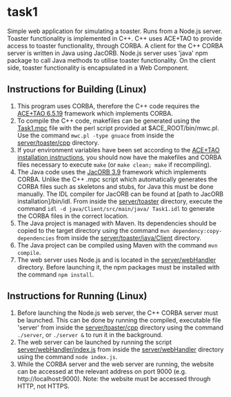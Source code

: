 # task1
Simple web application for simulating a toaster. Runs from a Node.js server. Toaster functionality is implemented in C++. C++ uses ACE+TAO to provide access to toaster functionality, through CORBA. A client for the C++ CORBA server is written in Java using JacORB. Node.js server uses 'java' npm package to call Java methods to utilise toaster functionality. On the client side, toaster functionality is encapsulated in a Web Component.

## Instructions for Building (Linux)
1. This program uses CORBA, therefore the C++ code requires the [ACE+TAO 6.5.19](https://www.dre.vanderbilt.edu/~schmidt/TAO-overview.html) framework which implements CORBA.
2. To compile the C++ code, makefiles can be generated using the [Task1.mpc](server/toaster/cpp/Task1.mpc) file with the perl script provided at $ACE_ROOT/bin/mwc.pl. Use the command `mwc.pl -type gnuace` from inside the [server/toaster/cpp](server/toaster/cpp) directory.
3. If your environment variables have been set according to the [ACE+TAO installation instructions](https://www.dre.vanderbilt.edu/~schmidt/DOC_ROOT/TAO/TAO-INSTALL.html), you should now have the makefiles and CORBA files necessary to execute `make` (or `make clean; make` if recompiling).
4. The Java code uses the [JacORB 3.9](https://www.jacorb.org/download.html) framework which implements CORBA. Unlike the C++ .mpc script which automatically generates the CORBA files such as skeletons and stubs, for Java this must be done manually. The IDL compiler for JacORB can be found at \[path to JacORB installation\]/bin/idl. From inside the [server/toaster](server/toaster) directory, execute the command `idl -d java/Client/src/main/java/ Task1.idl` to generate the CORBA files in the correct location.
5. The Java project is managed with Maven. Its dependencies should be copied to the target directory using the command `mvn dependency:copy-dependencies` from inside the [server/toaster/java/Client](server/toaster/java/Client) directory.
6. The Java project can be compiled using Maven with the command `mvn compile`.
7. The web server uses Node.js and is located in the [server/webHandler](server/webHandler) directory. Before launching it, the npm packages must be installed with the command `npm install`.

## Instructions for Running (Linux)
1. Before launching the Node.js web server, the C++ CORBA server must be launched. This can be done by running the compiled, executable file 'server' from inside the [server/toaster/cpp](server/toaster/cpp) directory using the command `./server`, or `./server &` to run it in the background.
2. The web server can be launched by running the script [server/webHandler/index.js](server/webHandler/index.js) from inside the [server/webHandler](server/webHandler) directory using the command `node index.js`.
3. While the CORBA server and the web server are running, the website can be accessed at the relevant address on port 9000 (e.g. http://localhost:9000). Note: the website must be accessed through HTTP, not HTTPS.
